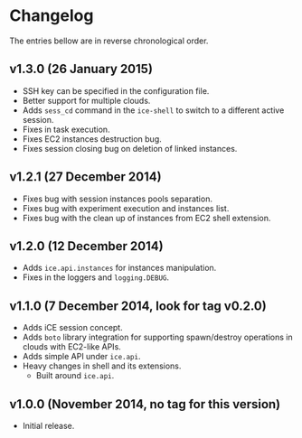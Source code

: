 # Changelog

The entries bellow are in reverse chronological order.

## v1.3.0 (26 January 2015)

* SSH key can be specified in the configuration file.
* Better support for multiple clouds.
* Adds `sess_cd` command in the `ice-shell` to switch to a different active
    session.
* Fixes in task execution.
* Fixes EC2 instances destruction bug.
* Fixes session closing bug on deletion of linked instances.

## v1.2.1 (27 December 2014)

* Fixes bug with session instances pools separation.
* Fixes bug with experiment execution and instances list.
* Fixes bug with the clean up of instances from EC2 shell extension.

## v1.2.0 (12 December 2014)

* Adds `ice.api.instances` for instances manipulation.
* Fixes in the loggers and `logging.DEBUG`.

## v1.1.0 (7 December 2014, look for tag v0.2.0)

* Adds iCE session concept.
* Adds `boto` library integration for supporting spawn/destroy operations in
    clouds with EC2-like APIs.
* Adds simple API under `ice.api`.
* Heavy changes in shell and its extensions.
    * Built around `ice.api`.

## v1.0.0 (November 2014, no tag for this version)

* Initial release.

